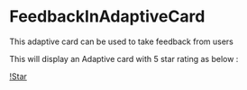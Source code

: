 # FeedbackInAdaptiveCard
This adaptive card can be used to take feedback from users

This will display an Adaptive card with 5 star rating as below :

[!Star](https://github.com/MeenakshiBalekar/FeedbackInAdaptiveCard/blob/main/starRating.PNG)
